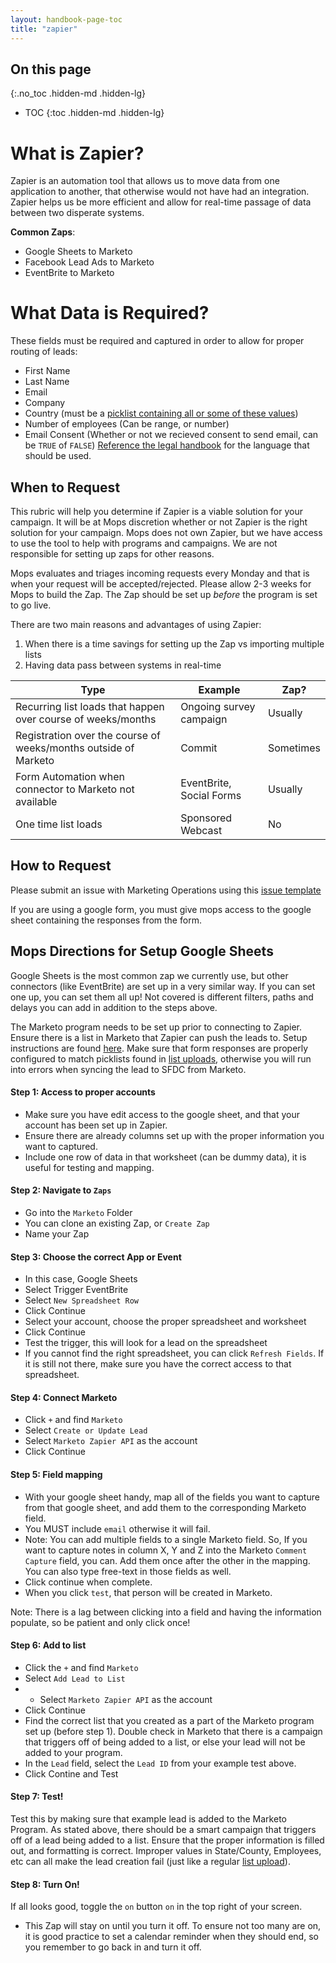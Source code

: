 ```yaml
---
layout: handbook-page-toc
title: "zapier"
---
```


## On this page
{:.no_toc .hidden-md .hidden-lg}

- TOC
{:toc .hidden-md .hidden-lg}

# What is Zapier?
Zapier is an automation tool that allows us to move data from one application to another, that otherwise would not have had an integration. Zapier helps us be more efficient and allow for real-time passage of data between two disperate systems.

**Common Zaps**:
* Google Sheets to Marketo
* Facebook Lead Ads to Marketo
* EventBrite to Marketo

# What Data is Required?
These fields must be required and captured in order to allow for proper routing of leads:
* First Name
* Last Name
* Email
* Company
* Country (must be a [picklist containing all or some of these values](https://docs.google.com/spreadsheets/d/1cV_hI2wAzLxYYDI-NQYF5-FDDPXPXH0VV5qRBUJAQQk/edit?usp=sharing))
* Number of employees (Can be range, or number)
* Email Consent (Whether or not we recieved consent to send email, can be `TRUE` of `FALSE`) [Reference the legal handbook](/handbook/legal/marketing-collaboration/#marketing-rules-and-consent-language) for the language that should be used.



## When to Request 
This rubric will help you determine if Zapier is a viable solution for your campaign.  It will be at Mops discretion whether or not Zapier is the right solution for your campaign. Mops does not own Zapier, but we have access to use the tool to help with programs and campaigns. We are not responsible for setting up zaps for other reasons.

Mops evaluates and triages incoming requests every Monday and that is when your request will be accepted/rejected. Please allow 2-3 weeks for Mops to build the Zap. The Zap should be set up *before* the program is set to go live.

There are two main reasons and advantages of using Zapier:
1. When there is a time savings for setting up the Zap vs importing multiple lists
1. Having data pass between systems in real-time


|Type|Example|Zap?|
|----|----|-----|
|Recurring list loads that happen over course of weeks/months|Ongoing survey campaign |Usually|
|Registration over the course of weeks/months outside of Marketo|Commit|Sometimes|
|Form Automation when connector to Marketo not available|EventBrite, Social Forms|Usually|
|One time list loads |Sponsored Webcast                        |No|

## How to Request 
Please submit an issue with Marketing Operations using this [issue template](https://gitlab.com/gitlab-com/marketing/marketing-operations/-/blob/master/.gitlab/issue_templates/zapier_connection_request.md)

If you are using a google form, you must give mops access to the google sheet containing the responses from the form.

## Mops Directions for Setup Google Sheets
Google Sheets is the most common zap we currently use, but other connectors (like EventBrite) are set up in a very similar way. If you can set one up, you can set them all up! Not covered is different filters, paths and delays you can add in addition to the steps above. 

The Marketo program needs to be set up prior to connecting to Zapier. Ensure there is a list in Marketo that Zapier can push the leads to. Setup instructions are found [here](/handbook/marketing/marketing-operations/#marketo-program-and-salesforce-campaign-set-up). Make sure that form responses are properly configured to match picklists found in [list uploads](/handbook/marketing/marketing-operations/list-import/), otherwise you will run into errors when syncing the lead to SFDC from Marketo.

#### Step 1:  Access to proper accounts
- Make sure you have edit access to the google sheet, and that your account has been set up in Zapier.
- Ensure there are already columns set up with the proper information you want to captured.
- Include one row of data in that worksheet (can be dummy data), it is useful for testing and mapping.

#### Step 2: Navigate to `Zaps` 
- Go into the `Marketo` Folder
- You can clone an existing Zap, or `Create Zap`
- Name your Zap

#### Step 3: Choose the correct App or Event
- In this case, Google Sheets
- Select Trigger EventBrite
- Select `New Spreadsheet Row`
- Click Continue
- Select your account, choose the proper spreadsheet and worksheet
- Click Continue
- Test the trigger, this will look for a lead on the spreadsheet
- If you cannot find the right spreadsheet, you can click `Refresh Fields`. If it is still not there, make sure you have the correct access to that spreadsheet.

#### Step 4: Connect Marketo
- Click `+` and find `Marketo`
- Select `Create or Update Lead`
- Select `Marketo Zapier API` as the account
- Click Continue

#### Step 5: Field mapping
- With your google sheet handy, map all of the fields you want to capture from that google sheet, and add them to the corresponding Marketo field. 
- You MUST include `email` otherwise it will fail.
- Note: You can add multiple fields to a single Marketo field. So, If you want to capture notes in column X, Y and Z into the Marketo `Comment Capture` field, you can. Add them once after the other in the mapping. You can also type free-text in those fields as well.
- Click continue when complete.
- When you click `test`, that person will be created in Marketo. 

Note: There is a lag between clicking into a field and having the information populate, so be patient and only click once!

#### Step 6: Add to list
- Click the `+` and find `Marketo`
- Select `Add Lead to List`
- - Select `Marketo Zapier API` as the account
- Click Continue
- Find the correct list that you created as a part of the Marketo program set up (before step 1). Double check in Marketo that there is a campaign that triggers off of being added to a list, or else your lead will not be added to your program.
- In the `Lead` field, select the `Lead ID` from your example test above.
- Click Contine and Test

#### Step 7: Test!
Test this by making sure that example lead is added to the Marketo Program. As stated above, there should be a smart campaign that triggers off of a lead being added to a list. Ensure that the proper information is filled out, and formatting is correct. Improper values in State/County, Employees, etc can all make the lead creation fail (just like a regular [list upload](/handbook/marketing/marketing-operations/list-import/)).

#### Step 8: Turn On!
If all looks good, toggle the `on` button `on` in the top right of your screen.
- This Zap will stay on until you turn it off. To ensure not too many are on, it is good practice to set a calendar reminder when they should end, so you remember to go back in and turn it off.




